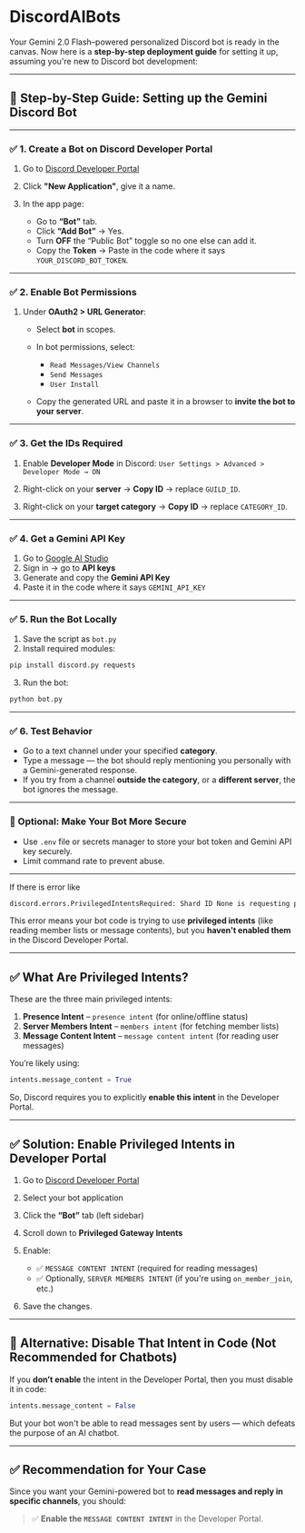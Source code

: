 # DiscordAIBots
Your Gemini 2.0 Flash–powered personalized Discord bot is ready in the canvas. Now here is a **step-by-step deployment guide** for setting it up, assuming you're new to Discord bot development:

---

## 🔧 Step-by-Step Guide: Setting up the Gemini Discord Bot

---

### ✅ 1. **Create a Bot on Discord Developer Portal**

1. Go to [Discord Developer Portal](https://discord.com/developers/applications)
2. Click **"New Application"**, give it a name.
3. In the app page:

   * Go to **“Bot”** tab.
   * Click **“Add Bot”** → Yes.
   * Turn **OFF** the “Public Bot” toggle so no one else can add it.
   * Copy the **Token** → Paste in the code where it says `YOUR_DISCORD_BOT_TOKEN`.

---

### ✅ 2. **Enable Bot Permissions**

1. Under **OAuth2 > URL Generator**:

   * Select **bot** in scopes.
   * In bot permissions, select:

     * `Read Messages/View Channels`
     * `Send Messages`
     * `User Install`
   * Copy the generated URL and paste it in a browser to **invite the bot to your server**.

---

### ✅ 3. **Get the IDs Required**

1. Enable **Developer Mode** in Discord:
   `User Settings > Advanced > Developer Mode → ON`

2. Right-click on your **server** → **Copy ID** → replace `GUILD_ID`.

3. Right-click on your **target category** → **Copy ID** → replace `CATEGORY_ID`.

---

### ✅ 4. **Get a Gemini API Key**

1. Go to [Google AI Studio](https://makersuite.google.com/)
2. Sign in → go to **API keys**
3. Generate and copy the **Gemini API Key**
4. Paste it in the code where it says `GEMINI_API_KEY`

---

### ✅ 5. **Run the Bot Locally**

1. Save the script as `bot.py`
2. Install required modules:

```bash
pip install discord.py requests
```

3. Run the bot:

```bash
python bot.py
```

---

### ✅ 6. **Test Behavior**

* Go to a text channel under your specified **category**.
* Type a message — the bot should reply mentioning you personally with a Gemini-generated response.
* If you try from a channel **outside the category**, or a **different server**, the bot ignores the message.

---

### 🔐 Optional: Make Your Bot More Secure

* Use `.env` file or secrets manager to store your bot token and Gemini API key securely.
* Limit command rate to prevent abuse.

---

If there is error like 
```bash
discord.errors.PrivilegedIntentsRequired: Shard ID None is requesting privileged intents that have not been explicitly enabled in the developer portal. It is recommended to go to https://discord.com/developers/applications/ and explicitly enable the privileged intents within your application's page. If this is not possible, then consider disabling the privileged intents instead.
```
This error means your bot code is trying to use **privileged intents** (like reading member lists or message contents), but you **haven't enabled them** in the Discord Developer Portal.

---

## ✅ What Are Privileged Intents?

These are the three main privileged intents:

1. **Presence Intent** – `presence intent` (for online/offline status)
2. **Server Members Intent** – `members intent` (for fetching member lists)
3. **Message Content Intent** – `message content intent` (for reading user messages)

You’re likely using:

```python
intents.message_content = True
```

So, Discord requires you to explicitly **enable this intent** in the Developer Portal.

---

## ✅ Solution: Enable Privileged Intents in Developer Portal

1. Go to [Discord Developer Portal](https://discord.com/developers/applications)

2. Select your bot application

3. Click the **“Bot”** tab (left sidebar)

4. Scroll down to **Privileged Gateway Intents**

5. Enable:

   * ✅ `MESSAGE CONTENT INTENT` (required for reading messages)
   * ✅ Optionally, `SERVER MEMBERS INTENT` (if you're using `on_member_join`, etc.)

6. Save the changes.

---

## 🔄 Alternative: Disable That Intent in Code (Not Recommended for Chatbots)

If you **don’t enable** the intent in the Developer Portal, then you must disable it in code:

```python
intents.message_content = False
```

But your bot won't be able to read messages sent by users — which defeats the purpose of an AI chatbot.

---

## ✅ Recommendation for Your Case

Since you want your Gemini-powered bot to **read messages and reply in specific channels**, you should:

> ✅ **Enable the `MESSAGE CONTENT INTENT`** in the Developer Portal.



